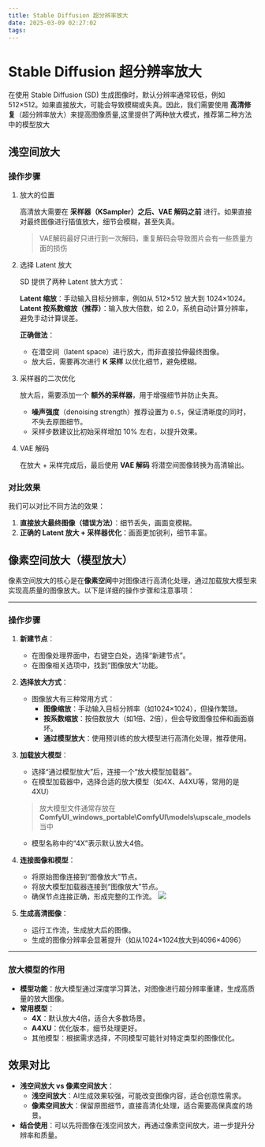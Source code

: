 ```yaml
---
title: Stable Diffusion 超分辨率放大
date: 2025-03-09 02:27:02
tags:
---
```


# Stable Diffusion 超分辨率放大

在使用 Stable Diffusion (SD) 生成图像时，默认分辨率通常较低，例如 512×512。如果直接放大，可能会导致模糊或失真。因此，我们需要使用 **高清修复**（超分辨率放大）来提高图像质量,这里提供了两种放大模式，推荐第二种方法中的模型放大

## 浅空间放大


### 操作步骤

1. 放大的位置

    高清放大需要在 **采样器（KSampler）之后、VAE 解码之前** 进行。如果直接对最终图像进行插值放大，细节会模糊，甚至失真。
    >VAE解码最好只进行到一次解码，重复解码会导致图片会有一些质量方面的损伤

2. 选择 Latent 放大

    SD 提供了两种 Latent 放大方式：

    **Latent 缩放**：手动输入目标分辨率，例如从 512×512 放大到 1024×1024。
    **Latent 按系数缩放（推荐）**：输入放大倍数，如 2.0，系统自动计算分辨率，避免手动计算误差。

    **正确做法**：

    -   在潜空间（latent space）进行放大，而非直接拉伸最终图像。
    -   放大后，需要再次进行 **K 采样** 以优化细节，避免模糊。

3. 采样器的二次优化

    放大后，需要添加一个 **额外的采样器**，用于增强细节并防止失真。

    -   **噪声强度**（denoising strength）推荐设置为 `0.5`，保证清晰度的同时，不失去原图细节。
    -   采样步数建议比初始采样增加 10% 左右，以提升效果。

4. VAE 解码

    在放大 + 采样完成后，最后使用 **VAE 解码** 将潜空间图像转换为高清输出。

### 对比效果

我们可以对比不同方法的效果：

1.  **直接放大最终图像（错误方法）**：细节丢失，画面变模糊。
2.  **正确的 Latent 放大 + 采样器优化**：画面更加锐利，细节丰富。


## 像素空间放大（模型放大）
像素空间放大的核心是在**像素空间**中对图像进行高清化处理，通过加载放大模型来实现高质量的图像放大。以下是详细的操作步骤和注意事项：

---

### **操作步骤**
1. **新建节点**：
   - 在图像处理界面中，右键空白处，选择“新建节点”。
   - 在图像相关选项中，找到“图像放大”功能。

2. **选择放大方式**：
   - 图像放大有三种常用方式：
     - **图像缩放**：手动输入目标分辨率（如1024×1024），但操作繁琐。
     - **按系数缩放**：按倍数放大（如1倍、2倍），但会导致图像拉伸和画面崩坏。
     - **通过模型放大**：使用预训练的放大模型进行高清化处理，推荐使用。

3. **加载放大模型**：
   - 选择“通过模型放大”后，连接一个“放大模型加载器”。
   - 在模型加载器中，选择合适的放大模型（如4X、A4XU等，常用的是4XU）
   >放大模型文件通常存放在**ComfyUI_windows_portable\ComfyUI\models\upscale_models**当中
   - 模型名称中的“4X”表示默认放大4倍。

4. **连接图像和模型**：
   - 将原始图像连接到“图像放大”节点。
   - 将放大模型加载器连接到“图像放大”节点。
   - 确保节点连接正确，形成完整的工作流。
![](https://ghfast.top/https://raw.githubusercontent.com/Brian510000/pic_bed/main/web-site/20250309022129439.png)
5. **生成高清图像**：
   - 运行工作流，生成放大后的图像。
   - 生成的图像分辨率会显著提升（如从1024×1024放大到4096×4096）

---

### **放大模型的作用**
- **模型功能**：放大模型通过深度学习算法，对图像进行超分辨率重建，生成高质量的放大图像。
- **常用模型**：
  - **4X**：默认放大4倍，适合大多数场景。
  - **A4XU**：优化版本，细节处理更好。
  - 其他模型：根据需求选择，不同模型可能针对特定类型的图像优化。



##  效果对比
- **浅空间放大 vs 像素空间放大**：
  - **浅空间放大**：AI生成效果较强，可能改变图像内容，适合创意性需求。
  - **像素空间放大**：保留原图细节，直接高清化处理，适合需要高保真度的场景。
- **结合使用**：可以先将图像在浅空间放大，再通过像素空间放大，进一步提升分辨率和质量。

